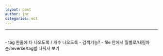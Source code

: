 ```yaml
---
layout: post
author: jnr
categories: ect
---
```

---
<br>
- tag 한줄에 다 나오도록 / 개수 나오도록
- 검색기능?
- file 안에서 월별로/내림차순/reverse/tag별 나눠서 보기
